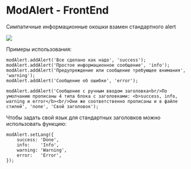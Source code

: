 # ModAlert - FrontEnd
Симпатичные информационные окошки взамен стандартного alert

<img src="https://image.prntscr.com/image/KIYMQAbaS-CuVS-vAwbniw.png" />

Примеры использования:
```
modAlert.addAlert('Все сделано как надо', 'success');
modAlert.addAlert('Простое информационное сообщение', 'info');
modAlert.addAlert('Предупреждение или сообщение требующее внимания', 'warning');
modAlert.addAlert('Сообщение об ошибке', 'error');

modAlert.addAlert('Сообщение с ручным вводом заголовка<br/>По умолчанию прописаны 4 типа блока с заголовками: <b>success, info, warning и error</b><br/>Они же соответственно прописаны и в файле стилей', 'none', 'Свой заголовок');
```

Чтобы задать свой язык для стандартных заголовков можно использовать функцию:
```
modAlert.setLang({
    success: 'Done',
    info:    'Info',
    warning: 'Warning',
    error:   'Error',
});
```
